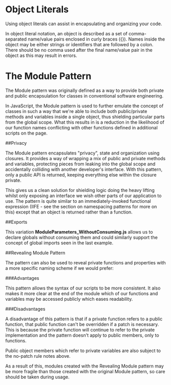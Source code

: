 # Object Literals

Using object literals can assist in encapsulating and organizing your code.

In object literal notation, an object is described as a set of comma-separated name/value pairs enclosed in curly braces ({}). Names inside the object may be either strings or identifiers that are followed by a colon. There should be no comma used after the final name/value pair in the object as this may result in errors.


# The Module Pattern

The Module pattern was originally defined as a way to provide both private and public encapsulation for classes in conventional software engineering.

In JavaScript, the Module pattern is used to further emulate the concept of classes in such a way that we're able to include both public/private methods and variables inside a single object, thus shielding particular parts from the global scope. What this results in is a reduction in the likelihood of our function names conflicting with other functions defined in additional scripts on the page.

##Privacy

The Module pattern encapsulates "privacy", state and organization using closures. It provides a way of wrapping a mix of public and private methods and variables, protecting pieces from leaking into the global scope and accidentally colliding with another developer's interface. With this pattern, only a public API is returned, keeping everything else within the closure private.

This gives us a clean solution for shielding logic doing the heavy lifting whilst only exposing an interface we wish other parts of our application to use. The pattern is quite similar to an immediately-invoked functional expression (IIFE - see the section on namespacing patterns for more on this) except that an object is returned rather than a function.


##Exports

This variation **ModuleParameters_WithoutConsuming.js** allows us to declare globals without consuming them and could similarly support the concept of global imports seen in the last example.


##Revealing Module Pattern

The pattern can also be used to reveal private functions and properties with a more specific naming scheme if we would prefer:

###Advantages

This pattern allows the syntax of our scripts to be more consistent. It also makes it more clear at the end of the module which of our functions and variables may be accessed publicly which eases readability.

###Disadvantages

A disadvantage of this pattern is that if a private function refers to a public function, that public function can't be overridden if a patch is necessary. This is because the private function will continue to refer to the private implementation and the pattern doesn't apply to public members, only to functions.

Public object members which refer to private variables are also subject to the no-patch rule notes above.

As a result of this, modules created with the Revealing Module pattern may be more fragile than those created with the original Module pattern, so care should be taken during usage.
